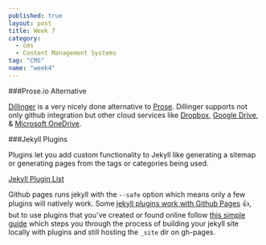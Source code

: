 ```yaml
---
published: true
layout: post
title: Week 7
category: 
  - cms
  - Content Management Systems
tag: "CMS"
name: "week4"
---
```


###Prose.io Alternative

[Dillinger](http://dillinger.io/) is a very nicely done alternative to [Prose](http://prose.io). Dillinger supports not only github integration but other cloud services like [Dropbox](http://dropbox.com), [Google Drive](http://drive.google.com), & [Microsoft OneDrive](http://onedrive.live.com).

###Jekyll Plugins

Plugins let you add custom functionality to Jekyll like generating a sitemap or generating pages from the tags or categories being used. 

[Jekyll Plugin List](http://www.jekyll-plugins.com/)


Github pages runs jekyll with the `--safe` option which means only a few plugins will natively work. Some [jekyll plugins work with Github Pages](https://help.github.com/articles/using-jekyll-plugins-with-github-pages/) :thumbsup:, but to use plugins that you've created or found online follow [this simple guide](http://davidensinger.com/2013/04/deploying-jekyll-to-github-pages/) which steps you through the process of building your jekyll site locally with plugins and still hosting the `_site` dir on gh-pages. 

